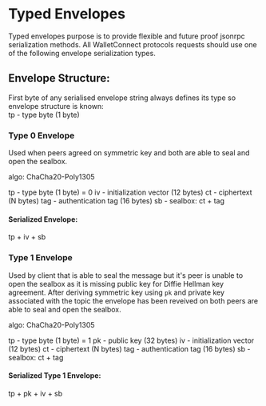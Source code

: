 # Typed Envelopes

Typed envelopes purpose is to provide flexible and future proof jsonrpc serialization methods. All WalletConnect protocols requests should use one of the following envelope serialization types.

## Envelope Structure:

First byte of any serialised envelope string always defines its type so envelope structure is known:  
tp - type byte (1 byte)

### Type 0 Envelope

Used when peers agreed on symmetric key and both are able to seal and open the sealbox.

algo: ChaCha20-Poly1305

tp - type byte (1 byte) = 0
iv - initialization vector (12 bytes)
ct - ciphertext (N bytes)
tag - authentication tag (16 bytes)
sb - sealbox: ct + tag

#### Serialized Envelope:

tp + iv + sb

### Type 1 Envelope

Used by client that is able to seal the message but it's peer is unable to open the sealbox as it is missing public key for Diffie Hellman key agreement. After deriving symmetric key using `pk` and private key associated with the topic the envelope has been reveived on both peers are able to seal and open the sealbox.

algo: ChaCha20-Poly1305

tp - type byte (1 byte) = 1
pk - public key (32 bytes)
iv - initialization vector (12 bytes)
ct - ciphertext (N bytes)
tag - authentication tag (16 bytes)
sb - sealbox: ct + tag

#### Serialized Type 1 Envelope:

tp + pk + iv + sb
